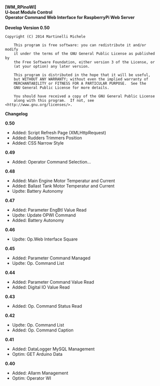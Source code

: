 **[WM_RPinoWI]** <br />
**U-boat Module Control** <br />
**Operator Command Web Interface for RaspberryPi Web Server**<br />
<br />
**Develop Version 0.50**<br />

  	Copyright (C) 2014 Martinelli Michele

    	This program is free software: you can redistribute it and/or modify
    	it under the terms of the GNU General Public License as published by
    	the Free Software Foundation, either version 3 of the License, or
    	(at your option) any later version.

    	This program is distributed in the hope that it will be useful,
    	but WITHOUT ANY WARRANTY; without even the implied warranty of
    	MERCHANTABILITY or FITNESS FOR A PARTICULAR PURPOSE.  See the
    	GNU General Public License for more details.

    	You should have received a copy of the GNU General Public License
    	along with this program.  If not, see <http://www.gnu.org/licenses/>.


**Changelog**

**0.50**
* Added: Script Refresh Page (XMLHttpRequest)
* Added: Rudders Trimmers Position
* Added: CSS Narrow Style

**0.49**
* Added: Operator Command Selection...

**0.48**
* Added: Main Engine Motor Temperatur and Current
* Added: Ballast Tank Motor Temperatur and Current
* Updte: Battery Autonomy

**0.47**
* Added: Parameter EngBtI Value Read
* Updte: Update OPWI Command
* Added: Battery Autonomy

**0.46**
* Updte: Op.Web Interface Square

**0.45**
* Added: Parameter Command Managed
* Updte: Op. Command List

**0.44**
* Added: Parameter Command Value Read
* Added: Digital IO Value Read

**0.43**
* Added: Op. Command Status Read

**0.42**
* Updte: Op. Command List
* Added: Op. Command Caption

**0.41**
* Added: DataLogger MySQL Management
* Optim: GET Arduino Data 

**0.40**
* Added: Allarm Management
* Optim: Operator WI